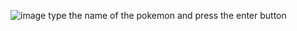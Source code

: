 ![image](https://github.com/user-attachments/assets/98383292-be4e-4650-bf7a-3b3d5ad25063)
type the name of the pokemon and press the enter button 

